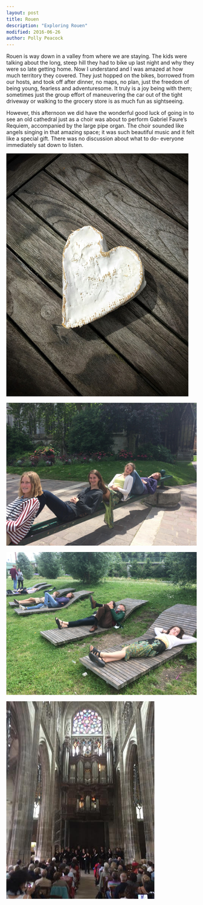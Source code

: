 ```yaml
---
layout: post
title: Rouen
description: "Exploring Rouen"
modified: 2016-06-26
author: Polly Peacock
---
```


Rouen is way down in a valley from where we are staying. The kids were talking about the long, steep hill they had to bike up last night and why they were so late getting home. Now I understand and I was amazed at how much territory they covered. They just hopped on the bikes, borrowed from our hosts, and took off after dinner, no maps, no plan, just the freedom of being young, fearless and adventuresome. It truly is a joy being with them; sometimes just the group effort of maneuvering the car out of the tight driveway or walking to the grocery store is as much fun as sightseeing.

However, this afternoon we did have the wonderful good luck of going in to see an old cathedral  just as a choir was about to perform Gabriel Faure’s Requiem, accompanied by the large pipe organ.  The choir sounded like angels singing in that amazing space; it was such beautiful music and it felt like a special gift. There was no discussion about what to do- everyone immediately sat down to listen.

![image1](images/627.jpg)

![image1](images/627_1.jpg)

![image1](images/627_2.jpg)

![image1](images/627_3.jpg)



